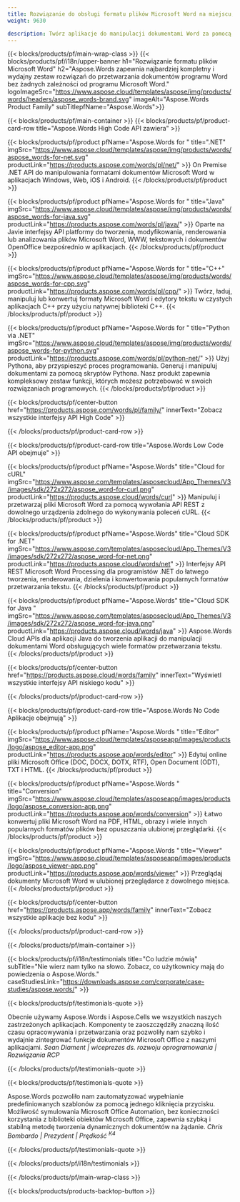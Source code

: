 ```yaml
---
title: Rozwiązanie do obsługi formatu plików Microsoft Word na miejscu, w chmurze i aplikacji 
weight: 9630

description: Twórz aplikacje do manipulacji dokumentami Word za pomocą interfejsów API On Premise lub Cloud lub po prostu używaj aplikacji wieloplatformowych, aby przeglądać, porównywać, sprawdzać lub konwertować pliki Word
---
```


{{< blocks/products/pf/main-wrap-class >}}
{{< blocks/products/pf/i18n/upper-banner h1="Rozwiązanie formatu plików Microsoft Word" h2="Aspose.Words zapewnia najbardziej kompletny i wydajny zestaw rozwiązań do przetwarzania dokumentów programu Word bez żadnych zależności od programu Microsoft Word." logoImageSrc="https://www.aspose.cloud/templates/aspose/img/products/words/headers/aspose_words-brand.svg" imageAlt="Aspose.Words Product Family" subTitlepfName="Aspose.Words">}}

{{< blocks/products/pf/main-container >}}
{{< blocks/products/pf/product-card-row title="Aspose.Words High Code API zawiera" >}}

{{< blocks/products/pf/product pfName="Aspose.Words for " title=".NET" imgSrc="https://www.aspose.cloud/templates/aspose/img/products/words/aspose_words-for-net.svg" productLink="https://products.aspose.com/words/pl/net/" >}}
On Premise .NET API do manipulowania formatami dokumentów Microsoft Word w aplikacjach Windows, Web, iOS i Android.
{{< /blocks/products/pf/product >}}

{{< blocks/products/pf/product pfName="Aspose.Words for " title="Java" imgSrc="https://www.aspose.cloud/templates/aspose/img/products/words/aspose_words-for-java.svg" productLink="https://products.aspose.com/words/pl/java/" >}}
Oparte na Javie interfejsy API platformy do tworzenia, modyfikowania, renderowania lub analizowania plików Microsoft Word, WWW, tekstowych i dokumentów OpenOffice bezpośrednio w aplikacjach.
{{< /blocks/products/pf/product >}}

{{< blocks/products/pf/product pfName="Aspose.Words for " title="C++" imgSrc="https://www.aspose.cloud/templates/aspose/img/products/words/aspose_words-for-cpp.svg" productLink="https://products.aspose.com/words/pl/cpp/" >}}
Twórz, ładuj, manipuluj lub konwertuj formaty Microsoft Word i edytory tekstu w czystych aplikacjach C++ przy użyciu natywnej biblioteki C++.
{{< /blocks/products/pf/product >}}

{{< blocks/products/pf/product pfName="Aspose.Words for " title="Python via .NET" imgSrc="https://www.aspose.cloud/templates/aspose/img/products/words/aspose_words-for-python.svg" productLink="https://products.aspose.com/words/pl/python-net/" >}}
Użyj Pythona, aby przyspieszyć proces programowania. Generuj i manipuluj dokumentami za pomocą skryptów Pythona. Nasz produkt zapewnia kompleksowy zestaw funkcji, których możesz potrzebować w swoich rozwiązaniach programowych.
{{< /blocks/products/pf/product >}}

{{< blocks/products/pf/center-button href="https://products.aspose.com/words/pl/family/" innerText="Zobacz wszystkie interfejsy API High Code" >}}

{{< /blocks/products/pf/product-card-row >}}

{{< blocks/products/pf/product-card-row title="Aspose.Words Low Code API obejmuje" >}}

{{< blocks/products/pf/product pfName="Aspose.Words" title="Cloud for cURL" imgSrc="https://www.aspose.com/templates/asposecloud/App_Themes/V3/images/sdk/272x272/aspose_word-for-curl.png" productLink="https://products.aspose.cloud/words/curl" >}}
Manipuluj i przetwarzaj pliki Microsoft Word za pomocą wywołania API REST z dowolnego urządzenia zdolnego do wykonywania poleceń cURL.
{{< /blocks/products/pf/product >}}

{{< blocks/products/pf/product pfName="Aspose.Words" title="Cloud SDK for .NET" imgSrc="https://www.aspose.com/templates/asposecloud/App_Themes/V3/images/sdk/272x272/aspose_word-for-net.png" productLink="https://products.aspose.cloud/words/net" >}}
Interfejsy API REST Microsoft Word Processing dla programistów .NET do łatwego tworzenia, renderowania, dzielenia i konwertowania popularnych formatów przetwarzania tekstu.
{{< /blocks/products/pf/product >}}

{{< blocks/products/pf/product pfName="Aspose.Words" title="Cloud SDK for Java " imgSrc="https://www.aspose.com/templates/asposecloud/App_Themes/V3/images/sdk/272x272/aspose_word-for-java.png" productLink="https://products.aspose.cloud/words/java" >}}
Aspose.Words Cloud APIs dla aplikacji Java do tworzenia aplikacji do manipulacji dokumentami Word obsługujących wiele formatów przetwarzania tekstu.
{{< /blocks/products/pf/product >}}

{{< blocks/products/pf/center-button href="https://products.aspose.cloud/words/family" innerText="Wyświetl wszystkie interfejsy API niskiego kodu" >}}

{{< /blocks/products/pf/product-card-row >}}

{{< blocks/products/pf/product-card-row title="Aspose.Words No Code Aplikacje obejmują" >}}

{{< blocks/products/pf/product pfName="Aspose.Words " title="Editor" imgSrc="https://www.aspose.cloud/templates/asposeapp/images/products/logo/aspose_editor-app.png" productLink="https://products.aspose.app/words/editor" >}}
Edytuj online pliki Microsoft Office (DOC, DOCX, DOTX, RTF), Open Document (ODT), TXT i HTML.
{{< /blocks/products/pf/product >}}

{{< blocks/products/pf/product pfName="Aspose.Words " title="Conversion" imgSrc="https://www.aspose.cloud/templates/asposeapp/images/products/logo/aspose_conversion-app.png" productLink="https://products.aspose.app/words/conversion" >}}
Łatwo konwertuj pliki Microsoft Word na PDF, HTML, obrazy i wiele innych popularnych formatów plików bez opuszczania ulubionej przeglądarki.
{{< /blocks/products/pf/product >}}

{{< blocks/products/pf/product pfName="Aspose.Words " title="Viewer" imgSrc="https://www.aspose.cloud/templates/asposeapp/images/products/logo/aspose_viewer-app.png" productLink="https://products.aspose.app/words/viewer" >}}
Przeglądaj dokumenty Microsoft Word w ulubionej przeglądarce z dowolnego miejsca.
{{< /blocks/products/pf/product >}}

{{< blocks/products/pf/center-button href="https://products.aspose.app/words/family" innerText="Zobacz wszystkie aplikacje bez kodu" >}}

{{< /blocks/products/pf/product-card-row >}}

{{< /blocks/products/pf/main-container >}}

{{< blocks/products/pf/i18n/testimonials title="Co ludzie mówią" subTitle="Nie wierz nam tylko na słowo. Zobacz, co użytkownicy mają do powiedzenia o Aspose.Words." caseStudiesLink="https://downloads.aspose.com/corporate/case-studies/aspose.words/" >}}

{{< blocks/products/pf/testimonials-quote >}}
<p class="first">
 Obecnie używamy Aspose.Words i Aspose.Cells we wszystkich naszych zastrzeżonych aplikacjach. Komponenty te zaoszczędziły znaczną ilość czasu opracowywania i przetwarzania oraz pozwoliły nam szybko i wydajnie zintegrować funkcje dokumentów Microsoft Office z naszymi aplikacjami.
 <em>
  Sean Diament | wiceprezes ds. rozwoju oprogramowania | Rozwiązania RCP
 </em>
</p>

{{< /blocks/products/pf/testimonials-quote >}}

{{< blocks/products/pf/testimonials-quote >}}
<p class="second">
 Aspose.Words pozwoliło nam zautomatyzować wypełnianie predefiniowanych szablonów za pomocą jednego kliknięcia przycisku. Możliwość symulowania Microsoft Office Automation, bez konieczności korzystania z biblioteki obiektów Microsoft Office, zapewnia szybką i stabilną metodę tworzenia dynamicznych dokumentów na żądanie.
 <em>
  Chris Bombardo | Prezydent | Prędkość
  <sup>
   K4
  </sup>
 </em>
</p>

{{< /blocks/products/pf/testimonials-quote >}}

{{< /blocks/products/pf/i18n/testimonials >}}

{{< /blocks/products/pf/main-wrap-class >}}

{{< blocks/products/products-backtop-button >}}
